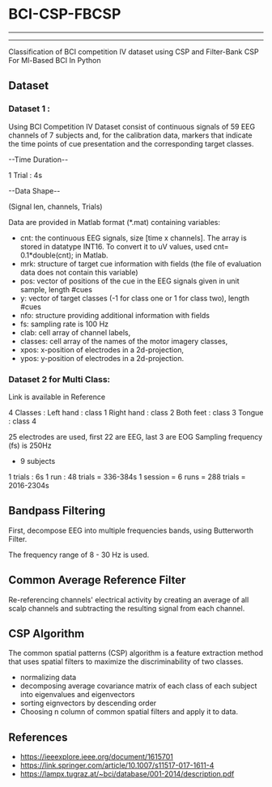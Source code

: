 # BCI-CSP-FBCSP

---
---

Classification of BCI competition IV dataset using CSP and Filter-Bank CSP For Ml-Based BCI In Python


## Dataset
### Dataset 1 :

Using BCI Competition IV Dataset consist of continuous signals of 59 EEG channels of 7 subjects and, for the calibration data, markers that indicate the time points of cue presentation and the corresponding target classes.

--Time Duration-- 

1 Trial : 4s

--Data Shape--

(Signal len, channels, Trials)


Data are provided in Matlab format (*.mat) containing variables:

- cnt: the continuous EEG signals, size [time x channels]. The array is stored in datatype INT16. To convert it to uV values, used cnt= 0.1*double(cnt); in Matlab.
- mrk: structure of target cue information with fields (the file of evaluation data does not contain this variable)   
- pos: vector of positions of the cue in the EEG signals given in unit sample, length #cues 
- y: vector of target classes
 (-1 for class one or 1 for class two), length #cues
- nfo: structure providing additional information with fields   
- fs: sampling rate is 100 Hz   
- clab: cell array of channel labels,  
- classes: cell array of the names of the motor imagery classes,  
- xpos: x-position of electrodes in a 2d-projection,
- ypos: y-position of electrodes in a 2d-projection.


### Dataset 2 for Multi Class:
Link is available in Reference

4 Classes : 
Left hand : class 1
Right hand : class 2
Both feet : class 3
Tongue : class 4

25 electrodes are used, first 22 are EEG, last 3 are EOG
Sampling frequency (fs) is 250Hz
- 9 subjects


1 trials : 6s
1 run : 48 trials = 336-384s
1 session = 6 runs = 288 trials = 2016-2304s


## Bandpass Filtering

First, decompose EEG into multiple frequencies bands, using Butterworth Filter.

The frequency range of 8 - 30 Hz is used.

## Common Average Reference Filter

Re-referencing channels' electrical activity by creating an average of all scalp channels and subtracting the resulting signal from each channel.


## CSP Algorithm 

The common spatial patterns (CSP) algorithm is a feature extraction method that uses spatial filters to maximize the discriminability of two classes.

- normalizing data 
- decomposing average covariance matrix of each class of each subject into 
eigenvalues and eigenvectors 
- sorting eignvectors by descending order
- Choosing n column of common spatial filters and apply it to data.

## References

- https://ieeexplore.ieee.org/document/1615701
- https://link.springer.com/article/10.1007/s11517-017-1611-4
- https://lampx.tugraz.at/~bci/database/001-2014/description.pdf